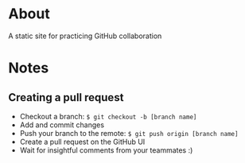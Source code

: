 # About
A static site for practicing GitHub collaboration 

# Notes
## Creating a pull request
* Checkout a branch: `$ git checkout -b [branch name]`
* Add and commit changes 
* Push your branch to the remote: `$ git push origin [branch name]`
* Create a pull request on the GitHub UI
* Wait for insightful comments from your teammates :)
